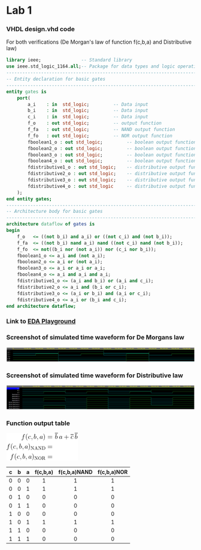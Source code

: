 # Lab 1

### VHDL design.vhd code

For both verifications (De Morgan's law of function f(c,b,a) and Distributive law)

```vhdl
library ieee;               -- Standard library
use ieee.std_logic_1164.all;-- Package for data types and logic operations
------------------------------------------------------------------------
-- Entity declaration for basic gates
------------------------------------------------------------------------
entity gates is
    port(
        a_i    : in  std_logic;         -- Data input
        b_i    : in  std_logic;         -- Data input
        c_i	   : in  std_logic;			-- Data input
        f_o    : out std_logic;         -- output function
        f_fa   : out std_logic;         -- NAND output function
        f_fo   : out std_logic;         -- NOR output function
        fboolean1_o : out std_logic;         -- boolean output function
        fboolean2_o : out std_logic;         -- boolean output function
        fboolean3_o : out std_logic;         -- boolean output function
        fboolean4_o : out std_logic;         -- boolean output function
        fdistributive1_o : out std_logic;    -- distributive output function
        fdistributive2_o : out std_logic;    -- distributive output function
        fdistributive3_o : out std_logic;    -- distributive output function
        fdistributive4_o : out std_logic     -- distributive output function
    );
end entity gates;
------------------------------------------------------------------------
-- Architecture body for basic gates
------------------------------------------------------------------------
architecture dataflow of gates is
begin
    f_o   <= ((not b_i) and a_i) or ((not c_i) and (not b_i));
    f_fa  <= ((not b_i) nand a_i) nand ((not c_i) nand (not b_i));
    f_fo  <= not((b_i nor (not a_i)) nor (c_i nor b_i));
    fboolean1_o <= a_i and (not a_i);
    fboolean2_o <= a_i or (not a_i);
    fboolean3_o <= a_i or a_i or a_i;
    fboolean4_o <= a_i and a_i and a_i;
    fdistributive1_o <= (a_i and b_i) or (a_i and c_i);
    fdistributive2_o <= a_i and (b_i or c_i);
    fdistributive3_o <= (a_i or b_i) and (a_i or c_i);
    fdistributive4_o <= a_i or (b_i and c_i);
end architecture dataflow;
```

### Link to [EDA Playground](https://www.edaplayground.com/x/vGZd)

### Screenshot of simulated time waveform for De Morgans law

![De Morgans law](Images/EDA1.png)

### Screenshot of simulated time waveform for Distributive law

![Distributive law](Images/EDA2.png)

### Function output table

![Logic function](Images/equations.png)

| **c** | **b** |**a** | **f(c,b,a)** | **f(c,b,a)NAND** | **f(c,b,a)NOR** |
| :-: | :-: | :-: | :-: | :-: | :-: |
| 0 | 0 | 0 | 1 | 1 | 1 |
| 0 | 0 | 1 | 1 | 1 | 1 |
| 0 | 1 | 0 | 0 | 0 | 0 |
| 0 | 1 | 1 | 0 | 0 | 0 |
| 1 | 0 | 0 | 0 | 0 | 0 |
| 1 | 0 | 1 | 1 | 1 | 1 |
| 1 | 1 | 0 | 0 | 0 | 0 |
| 1 | 1 | 1 | 0 | 0 | 0 |
